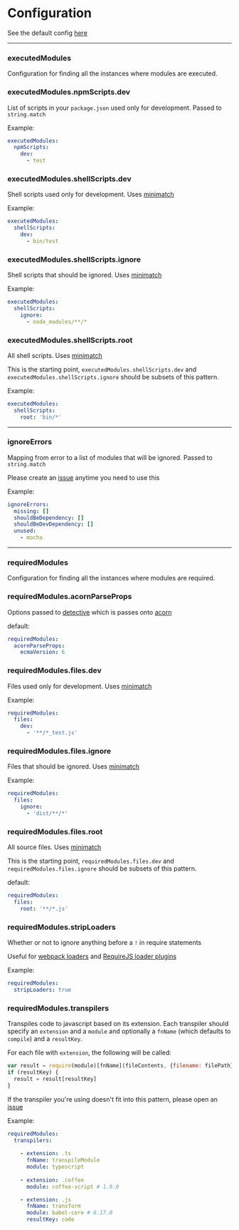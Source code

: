 # Configuration

See the default config [here](../config/default.yml)

---
### executedModules
Configuration for finding all the instances where modules are executed.

### executedModules.npmScripts.dev
List of scripts in your `package.json` used only for development.
Passed to `string.match`

Example:
```yml
executedModules:
  npmScripts:
    dev:
      - test
```

### executedModules.shellScripts.dev
Shell scripts used only for development.
Uses [minimatch](https://github.com/isaacs/minimatch)

Example:
```yml
executedModules:
  shellScripts:
    dev:
      - bin/test
```

### executedModules.shellScripts.ignore
Shell scripts that should be ignored.
Uses [minimatch](https://github.com/isaacs/minimatch)

Example:
```yml
executedModules:
  shellScripts:
    ignore:
      - node_modules/**/*
```

### executedModules.shellScripts.root
All shell scripts.
Uses [minimatch](https://github.com/isaacs/minimatch)

This is the starting point, `executedModules.shellScripts.dev` and `executedModules.shellScripts.ignore` should be
subsets of this pattern.

Example:
```yml
executedModules:
  shellScripts:
    root: 'bin/*'
```

---
### ignoreErrors
Mapping from error to a list of modules that will be ignored.
Passed to `string.match`

Please create an [issue](https://github.com/charlierudolph/dependency-lint/issues)
anytime you need to use this

Example:
```yml
ignoreErrors:
  missing: []
  shouldBeDependency: []
  shouldBeDevDependency: []
  unused:
    - mocha
```

---
### requiredModules
Configuration for finding all the instances where modules are required.

### requiredModules.acornParseProps
Options passed to [detective](https://github.com/substack/node-detective) which is passes
onto [acorn](https://www.npmjs.com/package/acorn)

default:
```yml
requiredModules:
  acornParseProps:
    ecmaVersion: 6
```


### requiredModules.files.dev
Files used only for development.
Uses [minimatch](https://github.com/isaacs/minimatch)

Example:
```yml
requiredModules:
  files:
    dev:
      - '**/*_test.js'
```

### requiredModules.files.ignore
Files that should be ignored.
Uses [minimatch](https://github.com/isaacs/minimatch)

Example:
```yml
requiredModules:
  files:
    ignore:
      - 'dist/**/*'
```

### requiredModules.files.root
All source files.
Uses [minimatch](https://github.com/isaacs/minimatch)

This is the starting point, `requiredModules.files.dev` and `requiredModules.files.ignore` should be
subsets of this pattern.

default:
```yml
requiredModules:
  files:
    root: '**/*.js'
```

### requiredModules.stripLoaders
Whether or not to ignore anything before a `!` in require statements

Useful for [webpack loaders](https://webpack.github.io/docs/loaders.html) and
[RequireJS loader plugins](http://requirejs.org/docs/plugins.html)

Example:
```yml
requiredModules:
  stripLoaders: true
```

### requiredModules.transpilers
Transpiles code to javascript based on its extension.
Each transpiler should specify an `extension` and a `module` and optionally a `fnName` (which defaults to `compile`) and a `resultKey`.

For each file with `extension`, the following will be called:
```js
var result = require(module)[fnName](fileContents, {filename: filePath});
if (resultKey) {
  result = result[resultKey]
}
```

If the transpiler you're using doesn't fit into this pattern, please open an [issue](https://github.com/charlierudolph/dependency-lint/issues)

Example:
```yml
requiredModules:
  transpilers:
  
    - extension: .ts
      fnName: transpileModule
      module: typescript
      
    - extension: .coffee
      module: coffee-script # 1.9.0

    - extension: .js
      fnName: transform
      module: babel-core # 6.17.0
      resultKey: code
```
